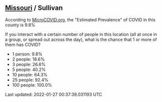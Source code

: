 
## [Missouri](/united-states/missouri) / Sullivan

According to [MicroCOVID.org](http://microcovid.org),
the "Estimated Prevalence" of COVID in this county is 9.8%

If you interact with a certain number of people in this location
(all at once in a group, or spread out across the day), what is the chance that
1 or more of them has COVID?

- 1 person: 9.8%
- 2 people: 18.6%
- 3 people: 26.6%
- 5 people: 40.2%
- 10 people: 64.3%
- 25 people: 92.4%
- 100 people: 100.0%

Last updated: 2022-01-27 00:37:39.031193 UTC
